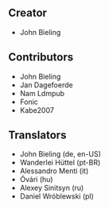 ## Creator
* John Bieling

## Contributors
* John Bieling
* Jan Dagefoerde
* Nam Ldmpub
* Fonic
* Kabe2007

## Translators
* John Bieling (de, en-US)
* Wanderlei Hüttel (pt-BR)
* Alessandro Menti (it)
* Óvári (hu)
* Alexey Sinitsyn (ru)
* Daniel Wróblewski (pl)
